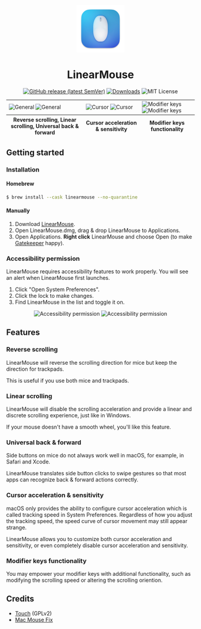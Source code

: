 <p align="center">
  <a href="https://linearmouse.org/">
    <img src="logo.png" width="128" height="128" />
  </a>
</p>
<h1 align="center">LinearMouse</h1>

<p align="center">
  <a href="https://github.com/lujjjh/LinearMouse/releases/latest"><img alt="GitHub release (latest SemVer)" src="https://img.shields.io/github/v/release/lujjjh/LinearMouse?sort=semver&style=for-the-badge"></a>
  <a href="https://github.com/lujjjh/LinearMouse/releases/latest/download/LinearMouse.dmg"><img src="https://img.shields.io/github/downloads/lujjjh/LinearMouse/total?style=for-the-badge" alt="Downloads" /></a>
  <img src="https://img.shields.io/github/license/lujjjh/LinearMouse?style=for-the-badge" alt="MIT License" />
</p>

<table>
  <tbody>
    <tr>
      <td>
        <img width="612" alt="General" src="https://user-images.githubusercontent.com/3000535/145600150-59edf92c-2911-42e3-b525-29d50aa937d6.png#gh-light-mode-only">
        <img width="612" alt="General" src="https://user-images.githubusercontent.com/3000535/145601535-41053260-f262-4e68-a81f-4b73b990570f.png#gh-dark-mode-only">
      </td>
      <td>
        <img width="612" alt="Cursor" src="https://user-images.githubusercontent.com/3000535/145600298-24a75b1a-2e15-4ebd-aa22-a30f8eb5b6db.png#gh-light-mode-only">
        <img width="612" alt="Cursor" src="https://user-images.githubusercontent.com/3000535/145601559-81e19237-1eca-4dc0-beaa-4c2028298fc7.png#gh-dark-mode-only">
      </td>
      <td>
        <img width="612" alt="Modifier keys" src="https://user-images.githubusercontent.com/3000535/145600467-6c579420-6c3e-49d4-a8ad-e1a0bd3d52c0.png#gh-light-mode-only">
        <img width="612" alt="Modifier keys" src="https://user-images.githubusercontent.com/3000535/145601581-295bd047-b0e1-4e3e-90b5-a246481c72b3.png#gh-dark-mode-only">
      </td>
    </tr>
  </tbody>
  <tfoot>
    <tr>
      <th>Reverse scrolling, Linear scrolling, Universal back & forward</th>
      <th>Cursor acceleration & sensitivity</th>
      <th>Modifier keys functionality</th>
    </tr>
  </tfoot>
</table>

## Getting started

### Installation

#### Homebrew

```sh
$ brew install --cask linearmouse --no-quarantine
```

#### Manually

1. Download [LinearMouse](https://github.com/lujjjh/LinearMouse/releases/latest/download/LinearMouse.dmg).
2. Open LinearMouse.dmg, drag & drop LinearMouse to Applications.
3. Open Applications. **Right click** LinearMouse and choose Open (to make [Gatekeeper](https://support.apple.com/en-us/HT202491) happy).

### Accessibility permission

LinearMouse requires accessibility features to work properly.
You will see an alert when LinearMouse first launches.

1. Click "Open System Preferences".
2. Click the lock to make changes.
2. Find LinearMouse in the list and toggle it on.

<p align="center">
  <img width="400" alt="Accessibility permission" src="https://user-images.githubusercontent.com/62953110/149927571-b9837b0c-6881-4ac5-88da-2a55e58caf27.png#gh-light-mode-only">
<img width="400" alt="Accessibility permission" src="https://user-images.githubusercontent.com/62953110/149927673-cd20dc90-7809-4bc4-9cbc-051f9c79c597.png#gh-dark-mode-only">
</p>

## Features

### Reverse scrolling

LinearMouse will reverse the scrolling direction for mice but keep the direction for trackpads.

This is useful if you use both mice and trackpads.

### Linear scrolling

LinearMouse will disable the scrolling acceleration and provide a linear and discrete scrolling
experience, just like in Windows.

If your mouse doesn't have a smooth wheel, you'll like this feature.

### Universal back & forward

Side buttons on mice do not always work well in macOS, for example, in Safari and Xcode.

LinearMouse translates side button clicks to swipe gestures so that most apps can recognize
back & forward actions correctly.

### Cursor acceleration & sensitivity

macOS only provides the ability to configure cursor acceleration which is called tracking speed
in System Preferences. Regardless of how you adjust the tracking speed, the speed curve of cursor
movement may still appear strange.

LinearMouse allows you to customize both cursor acceleration and sensitivity, or even completely
disable cursor acceleration and sensitivity.

### Modifier keys functionality

You may empower your modifier keys with additional functionality, such as modifying the scrolling
speed or altering the scrolling oriention.

## Credits

- [Touch](https://github.com/calftrail/Touch/) (GPLv2)
- [Mac Mouse Fix](https://github.com/noah-nuebling/mac-mouse-fix)
